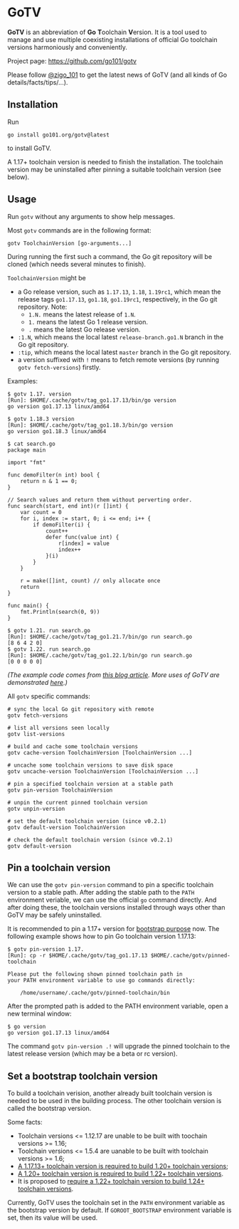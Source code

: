 
# GoTV

**GoTV** is an abbreviation of **Go** **T**oolchain **V**ersion.
It is a tool used to manage and use multiple coexisting installations of official Go toolchain versions harmoniously and conveniently.

Project page: https://github.com/go101/gotv

Please follow [@zigo_101](https://twitter.com/zigo_101) to get the latest news of GoTV
(and all kinds of Go details/facts/tips/...).

## Installation

Run

```
go install go101.org/gotv@latest
```

to install GoTV.

A 1.17+ toolchain version is needed to finish the installation.
The toolchain version may be uninstalled after pinning a suitable toolchain version (see below).

## Usage

Run `gotv` without any arguments to show help messages.

Most `gotv` commands are in the following format:

```
gotv ToolchainVersion [go-arguments...]
```

During running the first such a command, the Go git repository will be cloned (which needs several minutes to finish).

`ToolchainVersion` might be

* a Go release version, such as `1.17.13`, `1.18`, `1.19rc1`,
  which mean the release tags `go1.17.13`, `go1.18`, `go1.19rc1`, respectively,
  in the Go git repository.
  Note:
  * `1.N.` means the latest release of `1.N`.
  * `1.` means the latest Go 1 release version.
  * `.` means the latest Go release version.
* `:1.N`, which means the local latest `release-branch.go1.N` branch in the Go git repository.
* `:tip`, which means the local latest `master` branch in the Go git repository.
* a version suffixed with `!` means to fetch remote versions (by running `gotv fetch-versions`) firstly.

Examples:

```
$ gotv 1.17. version
[Run]: $HOME/.cache/gotv/tag_go1.17.13/bin/go version
go version go1.17.13 linux/amd64

$ gotv 1.18.3 version
[Run]: $HOME/.cache/gotv/tag_go1.18.3/bin/go version
go version go1.18.3 linux/amd64

$ cat search.go
package main

import "fmt"

func demoFilter(n int) bool {
	return n & 1 == 0;
}

// Search values and return them without perverting order.
func search(start, end int)(r []int) {
	var count = 0
	for i, index := start, 0; i <= end; i++ {
		if demoFilter(i) {
			count++
			defer func(value int) {
				r[index] = value
				index++
			}(i)
		}
	}

	r = make([]int, count) // only allocate once
	return
}

func main() {
	fmt.Println(search(0, 9))
}

$ gotv 1.21. run search.go
[Run]: $HOME/.cache/gotv/tag_go1.21.7/bin/go run search.go
[8 6 4 2 0]
$ gotv 1.22. run search.go
[Run]: $HOME/.cache/gotv/tag_go1.22.1/bin/go run search.go
[0 0 0 0 0]
```

_(The example code comes from [this blog article](https://go101.org/blog/2024-03-01-for-loop-semantic-changes-in-go-1.22.html).
More uses of GoTV are demonstrated [here](https://go101.org/blog/2022-08-22-some-undocumented-changes-in-go-1.18-and-1.19.html).)_

All `gotv` specific commands:

```
# sync the local Go git repository with remote
gotv fetch-versions

# list all versions seen locally
gotv list-versions

# build and cache some toolchain versions
gotv cache-version ToolchainVersion [ToolchainVersion ...]

# uncache some toolchain versions to save disk space
gotv uncache-version ToolchainVersion [ToolchainVersion ...]

# pin a specified toolchain version at a stable path
gotv pin-version ToolchainVersion

# unpin the current pinned toolchain version
gotv unpin-version

# set the default toolchain version (since v0.2.1)
gotv default-version ToolchainVersion

# check the default toolchain version (since v0.2.1)
gotv default-version
```

## Pin a toolchain version

We can use the `gotv pin-version` command to pin a specific toolchain version to a stable path.
After adding the stable path to the `PATH` environment veriable,
we can use the official `go` command directly.
And after doing these, the toolchain versions installed through ways other than GoTV
may be safely uninstalled.

It is recommended to pin a 1.17+ version for [bootstrap purpose](https://github.com/golang/go/issues/44505) now.
The following example shows how to pin Go toolchain version 1.17.13:

```
$ gotv pin-version 1.17.
[Run]: cp -r $HOME/.cache/gotv/tag_go1.17.13 $HOME/.cache/gotv/pinned-toolchain

Please put the following shown pinned toolchain path in
your PATH environment variable to use go commands directly:

	/home/username/.cache/gotv/pinned-toolchain/bin
```

After the prompted path is added to the PATH environment variable,
open a new terminal window:

```
$ go version
go version go1.17.13 linux/amd64
```

The command `gotv pin-version .!` will upgrade the pinned toolchain to the latest release version
(which may be a beta or rc version).

## Set a bootstrap toolchain version

To build a toolchain verision, another already built toolchain version is needed to be used in the building process.
The other toolchain version is called the bootstrap version.

Some facts:

* Toolchain versions <= 1.12.17 are unable to be built with toochain versions >= 1.16;
* Toolchain versions <= 1.5.4 are uanable to be built with toolchain versions >= 1.6;
* [A 1.17.13+ toolchain version is required to build 1.20+ toolchain versions](https://github.com/golang/go/issues/44505);
* [A 1.20+ toolchain version is required to build 1.22+ toolchain versions](https://github.com/golang/go/issues/54265).
* It is proposed to [require a 1.22+ toolchain version to build 1.24+ toolchain versions](https://github.com/golang/go/issues/64751).

Currently, GoTV uses the toolchain set in the `PATH` environment variable as the bootstrap version by default.
If `GOROOT_BOOTSTRAP` environment variable is set, then its value will be used.







